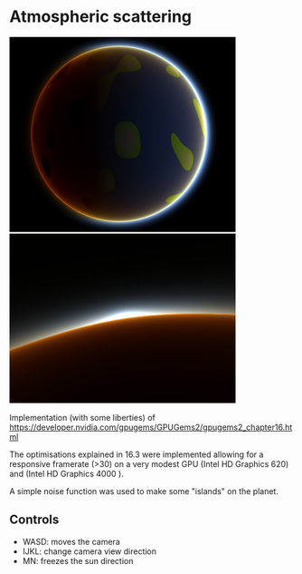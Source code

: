 # Atmospheric scattering

![screenshot](../screenshots/atmosphere_1.png) ![screenshot](../screenshots/atmosphere_2.png)

Implementation (with some liberties) of <https://developer.nvidia.com/gpugems/GPUGems2/gpugems2_chapter16.html>

The optimisations explained in 16.3 were implemented allowing for a responsive framerate (>30) on a very modest GPU (Intel HD Graphics 620) and (Intel HD Graphics 4000 ).

A simple noise function was used to make some "islands" on the planet.

## Controls

- WASD: moves the camera
- IJKL: change camera view direction
- MN: freezes the sun direction
